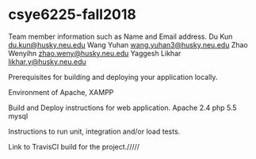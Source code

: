 # csye6225-fall2018
Team member information such as Name and Email address.
Du Kun        du.kun@husky.neu.edu
Wang Yuhan    wang.yuhan3@husky.neu.edu
Zhao Wenyihn  zhao.weny@husky.neu.edu
Yaggesh Likhar likhar.y@husky.neu.edu

Prerequisites for building and deploying your application locally.

Environment of Apache, XAMPP 


Build and Deploy instructions for web application.
Apache 2.4 php 5.5 mysql 


Instructions to run unit, integration and/or load tests.



Link to TravisCI build for the project./////
